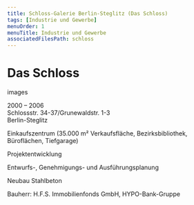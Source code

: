 ```yaml
---
title: Schloss-Galerie Berlin-Steglitz (Das Schloss)
tags: [Industrie und Gewerbe]
menuOrder: 1
menuTitle: Industrie und Gewerbe
associatedFilesPath: schloss
---
```

# Das Schloss

<t>images</t>

2000 – 2006<br/>
Schlossstr. 34-37/Grunewaldstr. 1-3<br/>
Berlin-Steglitz

Einkaufszentrum (35.000 m² Verkaufsfläche, Bezirksbibliothek, Büroflächen, Tiefgarage)

Projektentwicklung

Entwurfs-, Genehmigungs- und Ausführungsplanung

Neubau Stahlbeton

Bauherr: H.F.S. Immobilienfonds GmbH, HYPO-Bank-Gruppe 